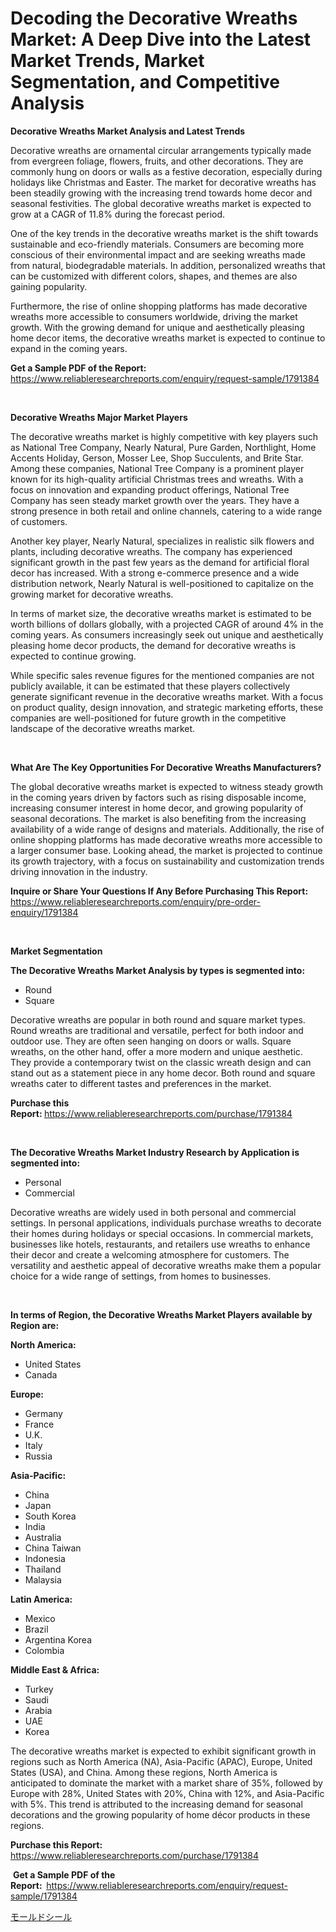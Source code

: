 <p><h1>Decoding the Decorative Wreaths Market: A Deep Dive into the Latest Market Trends, Market Segmentation, and Competitive Analysis</h1></p><p><strong>Decorative Wreaths Market Analysis and Latest Trends</strong></p>
<p><p>Decorative wreaths are ornamental circular arrangements typically made from evergreen foliage, flowers, fruits, and other decorations. They are commonly hung on doors or walls as a festive decoration, especially during holidays like Christmas and Easter. The market for decorative wreaths has been steadily growing with the increasing trend towards home decor and seasonal festivities. The global decorative wreaths market is expected to grow at a CAGR of 11.8% during the forecast period.</p><p>One of the key trends in the decorative wreaths market is the shift towards sustainable and eco-friendly materials. Consumers are becoming more conscious of their environmental impact and are seeking wreaths made from natural, biodegradable materials. In addition, personalized wreaths that can be customized with different colors, shapes, and themes are also gaining popularity.</p><p>Furthermore, the rise of online shopping platforms has made decorative wreaths more accessible to consumers worldwide, driving the market growth. With the growing demand for unique and aesthetically pleasing home decor items, the decorative wreaths market is expected to continue to expand in the coming years.</p></p>
<p><strong>Get a Sample PDF of the Report:&nbsp;</strong> <a href="https://www.reliableresearchreports.com/enquiry/request-sample/1791384">https://www.reliableresearchreports.com/enquiry/request-sample/1791384</a></p>
<p>&nbsp;</p>
<p><strong>Decorative Wreaths Major Market Players</strong></p>
<p><p>The decorative wreaths market is highly competitive with key players such as National Tree Company, Nearly Natural, Pure Garden, Northlight, Home Accents Holiday, Gerson, Mosser Lee, Shop Succulents, and Brite Star. Among these companies, National Tree Company is a prominent player known for its high-quality artificial Christmas trees and wreaths. With a focus on innovation and expanding product offerings, National Tree Company has seen steady market growth over the years. They have a strong presence in both retail and online channels, catering to a wide range of customers.</p><p>Another key player, Nearly Natural, specializes in realistic silk flowers and plants, including decorative wreaths. The company has experienced significant growth in the past few years as the demand for artificial floral decor has increased. With a strong e-commerce presence and a wide distribution network, Nearly Natural is well-positioned to capitalize on the growing market for decorative wreaths.</p><p>In terms of market size, the decorative wreaths market is estimated to be worth billions of dollars globally, with a projected CAGR of around 4% in the coming years. As consumers increasingly seek out unique and aesthetically pleasing home decor products, the demand for decorative wreaths is expected to continue growing.</p><p>While specific sales revenue figures for the mentioned companies are not publicly available, it can be estimated that these players collectively generate significant revenue in the decorative wreaths market. With a focus on product quality, design innovation, and strategic marketing efforts, these companies are well-positioned for future growth in the competitive landscape of the decorative wreaths market.</p></p>
<p>&nbsp;</p>
<p><strong>What Are The Key Opportunities For Decorative Wreaths Manufacturers?</strong></p>
<p><p>The global decorative wreaths market is expected to witness steady growth in the coming years driven by factors such as rising disposable income, increasing consumer interest in home decor, and growing popularity of seasonal decorations. The market is also benefiting from the increasing availability of a wide range of designs and materials. Additionally, the rise of online shopping platforms has made decorative wreaths more accessible to a larger consumer base. Looking ahead, the market is projected to continue its growth trajectory, with a focus on sustainability and customization trends driving innovation in the industry.</p></p>
<p><strong>Inquire or Share Your Questions If Any Before Purchasing This Report:</strong> <a href="https://www.reliableresearchreports.com/enquiry/pre-order-enquiry/1791384">https://www.reliableresearchreports.com/enquiry/pre-order-enquiry/1791384</a></p>
<p>&nbsp;</p>
<p><strong>Market Segmentation</strong></p>
<p><strong>The Decorative Wreaths Market Analysis by types is segmented into:</strong></p>
<p><ul><li>Round</li><li>Square</li></ul></p>
<p><p>Decorative wreaths are popular in both round and square market types. Round wreaths are traditional and versatile, perfect for both indoor and outdoor use. They are often seen hanging on doors or walls. Square wreaths, on the other hand, offer a more modern and unique aesthetic. They provide a contemporary twist on the classic wreath design and can stand out as a statement piece in any home decor. Both round and square wreaths cater to different tastes and preferences in the market.</p></p>
<p><strong>Purchase this Report:&nbsp;</strong><a href="https://www.reliableresearchreports.com/purchase/1791384">https://www.reliableresearchreports.com/purchase/1791384</a></p>
<p>&nbsp;</p>
<p><strong>The Decorative Wreaths Market Industry Research by Application is segmented into:</strong></p>
<p><ul><li>Personal</li><li>Commercial</li></ul></p>
<p><p>Decorative wreaths are widely used in both personal and commercial settings. In personal applications, individuals purchase wreaths to decorate their homes during holidays or special occasions. In commercial markets, businesses like hotels, restaurants, and retailers use wreaths to enhance their decor and create a welcoming atmosphere for customers. The versatility and aesthetic appeal of decorative wreaths make them a popular choice for a wide range of settings, from homes to businesses.</p></p>
<p>&nbsp;</p>
<p><strong>In terms of Region, the Decorative Wreaths Market Players available by Region are:</strong></p>
<p>
    <p> <strong> North America: </strong>
        <ul>
            <li>United States</li>
            <li>Canada</li>
        </ul>
        </p> 
    <p> <strong> Europe: </strong>
        <ul>
            <li>Germany</li>
            <li>France</li>
            <li>U.K.</li>
            <li>Italy</li>
            <li>Russia</li>
        </ul>
        </p> 
    <p> <strong> Asia-Pacific: </strong>
        <ul>
            <li>China</li>
            <li>Japan</li>
            <li>South Korea</li>
            <li>India</li>
            <li>Australia</li>
            <li>China Taiwan</li>
            <li>Indonesia</li>
            <li>Thailand</li>
            <li>Malaysia</li>
        </ul>
        </p> 
    <p> <strong> Latin America: </strong>
        <ul>
            <li>Mexico</li>
            <li>Brazil</li>
            <li>Argentina Korea</li>
            <li>Colombia</li>
        </ul>
        </p> 
    <p> <strong> Middle East & Africa: </strong>
        <ul>
            <li>Turkey</li>
            <li>Saudi</li>
            <li>Arabia</li>
            <li>UAE</li>
            <li>Korea</li>
        </ul>
    </p>
    </p>
<p><p>The decorative wreaths market is expected to exhibit significant growth in regions such as North America (NA), Asia-Pacific (APAC), Europe, United States (USA), and China. Among these regions, North America is anticipated to dominate the market with a market share of 35%, followed by Europe with 28%, United States with 20%, China with 12%, and Asia-Pacific with 5%. This trend is attributed to the increasing demand for seasonal decorations and the growing popularity of home décor products in these regions.</p></p>
<p><strong>Purchase this Report: </strong><a href="https://www.reliableresearchreports.com/purchase/1791384">https://www.reliableresearchreports.com/purchase/1791384</a></p>
<p>&nbsp;<strong>Get a Sample PDF of the Report:&nbsp;&nbsp;</strong><a href="https://www.reliableresearchreports.com/enquiry/request-sample/1791384">https://www.reliableresearchreports.com/enquiry/request-sample/1791384</a></p>
<p><strong></strong></p>
<p><p><a href="https://github.com/oqoeusbvpadwjs08/Market-Research-Report-List-1/blob/main/60035413790.md">モールドシール</a></p></p>